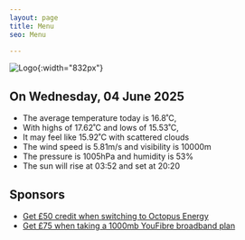 ```yaml
---
layout: page
title: Menu
seo: Menu

---
```


![Logo](/images/logo.jpg){:width="832px"}

<!-- weather_marker starts -->
## On Wednesday, 04 June 2025

- The average temperature today is 16.8˚C,
- With highs of 17.62˚C and lows of 15.53˚C,
- It may feel like 15.92˚C with scattered clouds
- The wind speed is 5.81m/s and visibility is 10000m
- The pressure is 1005hPa and humidity is 53%
- The sun will rise at 03:52 and set at 20:20

<!-- weather_marker ends -->

## Sponsors

- [Get £50 credit when switching to Octopus Energy](https://bit.ly/3oD1nnS)
- [Get £75 when taking a 1000mb YouFibre broadband plan](https://aklam.io/91zWhU?)
